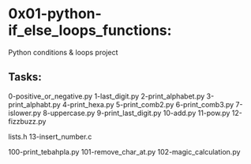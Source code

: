 # 0x01-python-if_else_loops_functions:

Python conditions & loops project

## Tasks:

0-positive_or_negative.py
1-last_digit.py
2-print_alphabet.py
3-print_alphabt.py
4-print_hexa.py
5-print_comb2.py
6-print_comb3.py
7-islower.py
8-uppercase.py
9-print_last_digit.py
10-add.py
11-pow.py
12-fizzbuzz.py

lists.h
13-insert_number.c

100-print_tebahpla.py
101-remove_char_at.py
102-magic_calculation.py
